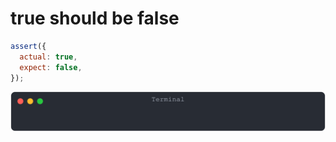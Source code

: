 # true should be false

```js
assert({
  actual: true,
  expect: false,
});
```

![img](<./boolean/true should be false.svg>)

